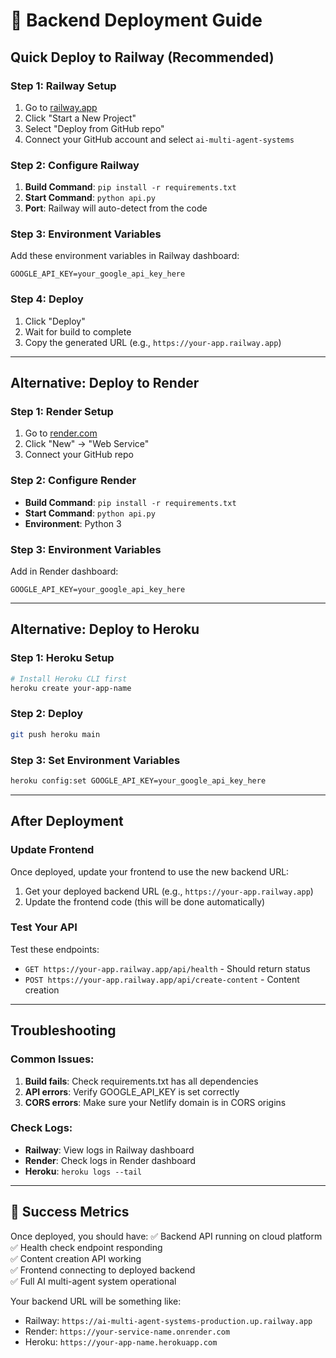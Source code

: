 # 🚀 Backend Deployment Guide

## Quick Deploy to Railway (Recommended)

### Step 1: Railway Setup
1. Go to [railway.app](https://railway.app)
2. Click "Start a New Project"
3. Select "Deploy from GitHub repo"
4. Connect your GitHub account and select `ai-multi-agent-systems`

### Step 2: Configure Railway
1. **Build Command**: `pip install -r requirements.txt`
2. **Start Command**: `python api.py`
3. **Port**: Railway will auto-detect from the code

### Step 3: Environment Variables
Add these environment variables in Railway dashboard:
```
GOOGLE_API_KEY=your_google_api_key_here
```

### Step 4: Deploy
1. Click "Deploy"
2. Wait for build to complete
3. Copy the generated URL (e.g., `https://your-app.railway.app`)

---

## Alternative: Deploy to Render

### Step 1: Render Setup
1. Go to [render.com](https://render.com)
2. Click "New" → "Web Service"
3. Connect your GitHub repo

### Step 2: Configure Render
- **Build Command**: `pip install -r requirements.txt`
- **Start Command**: `python api.py`
- **Environment**: Python 3

### Step 3: Environment Variables
Add in Render dashboard:
```
GOOGLE_API_KEY=your_google_api_key_here
```

---

## Alternative: Deploy to Heroku

### Step 1: Heroku Setup
```bash
# Install Heroku CLI first
heroku create your-app-name
```

### Step 2: Deploy
```bash
git push heroku main
```

### Step 3: Set Environment Variables
```bash
heroku config:set GOOGLE_API_KEY=your_google_api_key_here
```

---

## After Deployment

### Update Frontend
Once deployed, update your frontend to use the new backend URL:

1. Get your deployed backend URL (e.g., `https://your-app.railway.app`)
2. Update the frontend code (this will be done automatically)

### Test Your API
Test these endpoints:
- `GET https://your-app.railway.app/api/health` - Should return status
- `POST https://your-app.railway.app/api/create-content` - Content creation

---

## Troubleshooting

### Common Issues:
1. **Build fails**: Check requirements.txt has all dependencies
2. **API errors**: Verify GOOGLE_API_KEY is set correctly
3. **CORS errors**: Make sure your Netlify domain is in CORS origins

### Check Logs:
- **Railway**: View logs in Railway dashboard
- **Render**: Check logs in Render dashboard
- **Heroku**: `heroku logs --tail`

---

## 🎯 Success Metrics

Once deployed, you should have:
✅ Backend API running on cloud platform  
✅ Health check endpoint responding  
✅ Content creation API working  
✅ Frontend connecting to deployed backend  
✅ Full AI multi-agent system operational  

Your backend URL will be something like:
- Railway: `https://ai-multi-agent-systems-production.up.railway.app`
- Render: `https://your-service-name.onrender.com`
- Heroku: `https://your-app-name.herokuapp.com`
